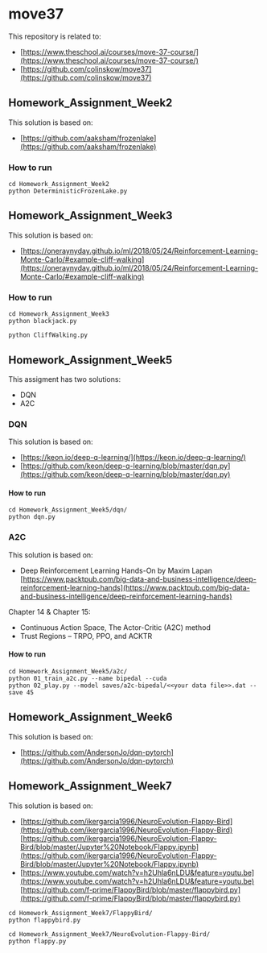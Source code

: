 # move37

This repository is related to:
* [https://www.theschool.ai/courses/move-37-course/](https://www.theschool.ai/courses/move-37-course/)
* [https://github.com/colinskow/move37](https://github.com/colinskow/move37)

## Homework_Assignment_Week2

This solution is based on:
* [https://github.com/aaksham/frozenlake](https://github.com/aaksham/frozenlake)

### How to run
```
cd Homework_Assignment_Week2
python DeterministicFrozenLake.py
```

## Homework_Assignment_Week3

This solution is based on:
* [https://oneraynyday.github.io/ml/2018/05/24/Reinforcement-Learning-Monte-Carlo/#example-cliff-walking](https://oneraynyday.github.io/ml/2018/05/24/Reinforcement-Learning-Monte-Carlo/#example-cliff-walking)

### How to run
```
cd Homework_Assignment_Week3
python blackjack.py

python CliffWalking.py
```

## Homework_Assignment_Week5

This assigment has two solutions:
* DQN
* A2C

### DQN

This solution is based on:
* [https://keon.io/deep-q-learning/](https://keon.io/deep-q-learning/)
* [https://github.com/keon/deep-q-learning/blob/master/dqn.py](https://github.com/keon/deep-q-learning/blob/master/dqn.py)

#### How to run
```
cd Homework_Assignment_Week5/dqn/
python dqn.py
```

### A2C

This solution is based on:
* Deep Reinforcement Learning Hands-On by Maxim Lapan  
  [https://www.packtpub.com/big-data-and-business-intelligence/deep-reinforcement-learning-hands](https://www.packtpub.com/big-data-and-business-intelligence/deep-reinforcement-learning-hands)

Chapter 14 & Chapter 15:
* Continuous Action Space, The Actor-Critic (A2C) method
* Trust Regions – TRPO, PPO, and ACKTR

#### How to run
```
cd Homework_Assignment_Week5/a2c/
python 01_train_a2c.py --name bipedal --cuda
python 02_play.py --model saves/a2c-bipedal/<<your data file>>.dat --save 45
```

## Homework_Assignment_Week6

This solution is based on:
* [https://github.com/AndersonJo/dqn-pytorch](https://github.com/AndersonJo/dqn-pytorch)

## Homework_Assignment_Week7

This solution is based on:
* [https://github.com/ikergarcia1996/NeuroEvolution-Flappy-Bird](https://github.com/ikergarcia1996/NeuroEvolution-Flappy-Bird)  
  [https://github.com/ikergarcia1996/NeuroEvolution-Flappy-Bird/blob/master/Jupyter%20Notebook/Flappy.ipynb](https://github.com/ikergarcia1996/NeuroEvolution-Flappy-Bird/blob/master/Jupyter%20Notebook/Flappy.ipynb)
* [https://www.youtube.com/watch?v=h2Uhla6nLDU&feature=youtu.be](https://www.youtube.com/watch?v=h2Uhla6nLDU&feature=youtu.be)  
  [https://github.com/f-prime/FlappyBird/blob/master/flappybird.py](https://github.com/f-prime/FlappyBird/blob/master/flappybird.py)

```
cd Homework_Assignment_Week7/FlappyBird/
python flappybird.py
```

```
cd Homework_Assignment_Week7/NeuroEvolution-Flappy-Bird/
python flappy.py
```
